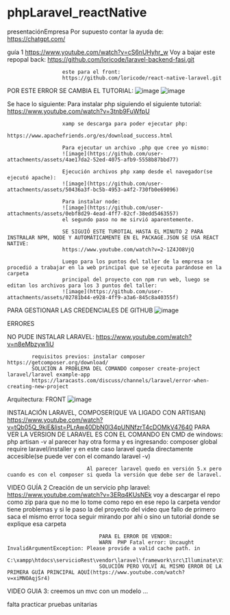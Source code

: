# phpLaravel_reactNative
presentaciónEmpresa
Por supuesto contar la ayuda de:
https://chatgpt.com/

guía 1
https://www.youtube.com/watch?v=cS6nUHyhr_w
Voy a bajar este repopal back:
                      https://github.com/loricode/laravel-backend-fasi.git
                      
                      este para el front:
                      https://github.com/loricode/react-native-laravel.git
POR ESTE ERROR SE CAMBIA EL TUTORIAL:
![image](https://github.com/user-attachments/assets/42b35542-1c77-4eb8-a282-897f29813802)
![image](https://github.com/user-attachments/assets/be833aee-b8ea-4b59-957d-7fc9db8dd950)

Se hace lo siguiente:
                      Para instalar php siguiendo el siguiente tutorial: 
                      https://www.youtube.com/watch?v=3tnb9FuWfpU
                      
                      xamp se descarga para poder ejecutar php:
                      https://www.apachefriends.org/es/download_success.html
                      
                      Para ejecutar un archivo .php que cree yo mismo:
                      ![image](https://github.com/user-attachments/assets/4ae17da2-52ed-4075-afb9-5558b87bbd77)

                      Ejecución archivos php xamp desde el navegador(se ejecutó apache):
                      ![image](https://github.com/user-attachments/assets/50436a3f-bc5b-4953-a4f2-730fb0e69096)

                      Para instalar node:
                      ![image](https://github.com/user-attachments/assets/0ebf8d29-4ead-4ff7-82cf-38edd5463557)
                      el segundo paso no me sirvió aparentemente.

                      SE SIGUIÓ ESTE TUROTIAL HASTA EL MINUTO 2 PARA INSTRALAR NPM, NODE Y AUTOMÁTICAMENTE EN EL PACKAGE.JSON SE USA REACT NATIVE:
                      https://www.youtube.com/watch?v=2-1Z4JO8VjQ

                      Luego para los puntos del taller de la empresa se procedió a trabajar en la web principal que se ejecuta parándose en la carpeta 
                      principal del proyecto con npm run web, luego se editan los archivos para los 3 puntos del taller:
                      ![image](https://github.com/user-attachments/assets/02781b44-e928-4ff9-a3a6-845c8a40355f)

PARA GESTIONAR LAS CREDENCIALES DE GITHUB
![image](https://github.com/user-attachments/assets/51290b24-5bbd-4c17-9e23-60db521c53b1)

ERRORES

NO PUDE INSTALAR LARAVEL:
https://www.youtube.com/watch?v=n8eMbzyw1iU

            requisitos previos: instalar composer https://getcomposer.org/download/
            SOLUCION A PROBLEMA DEL COMANDO composer create-project laravel/laravel example-app
            https://laracasts.com/discuss/channels/laravel/error-when-creating-new-project

Arquitectura:
FRONT
![image](https://github.com/user-attachments/assets/3d1291b5-d7a4-49f5-b644-e26a21dcb29e)

            

INSTALACIÓN LARAVEL, COMPOSER(QUE VA LIGADO CON ARTISAN)
                              https://www.youtube.com/watch?v=tQb05Q_9kiE&list=PLrAw40DbN0l34pUNNfzrT4cDOMkV47640
                              PARA VER LA VERSION DE LARAVEL ES CON EL COMANDO EN CMD de windows: php artisan -v
                              al parecer hay otra forma y es ingresando: composer global require laravel/installer
                              y en este caso laravel queda directamente accesible(se puede ver con el comando laravel -v)

                              Al parecer laravel quedo en versión 5.x pero cuando es con el composer si queda la versión que debe ser de laravel.

VIDEO GUÍA 2
Creación de un servicio php laravel:
https://www.youtube.com/watch?v=3ERq4KUsNEk
voy a descargar el repo como zip para que no me lo tome como repo
en ese repo la carpeta vendor tiene problemas y si le paso la del proyecto del video que fallo de primero saca el mismo error
toca seguir mirando por ahí o sino un tutorial donde se explique esa carpeta

                                  PARA EL ERROR DE VENDOR:
                                  WARN  PHP Fatal error: Uncaught InvalidArgumentException: Please provide a valid cache path. in   
                                  C:\xampp\htdocs\servicioRest\vendor\laravel\framework\src\Illuminate\View\Compilers\Compiler.php:66.
                                  SOLUCIÓN PERO VOLVÍ AL MISMO ERROR DE LA PRIMERA GUÍA PRINCIPAL AQUÍ(https://www.youtube.com/watch?v=xiMNOAqjSr4)

VIDEO GUIA 3: creemos un mvc con un modelo ...




                              

falta practicar pruebas unitarias












